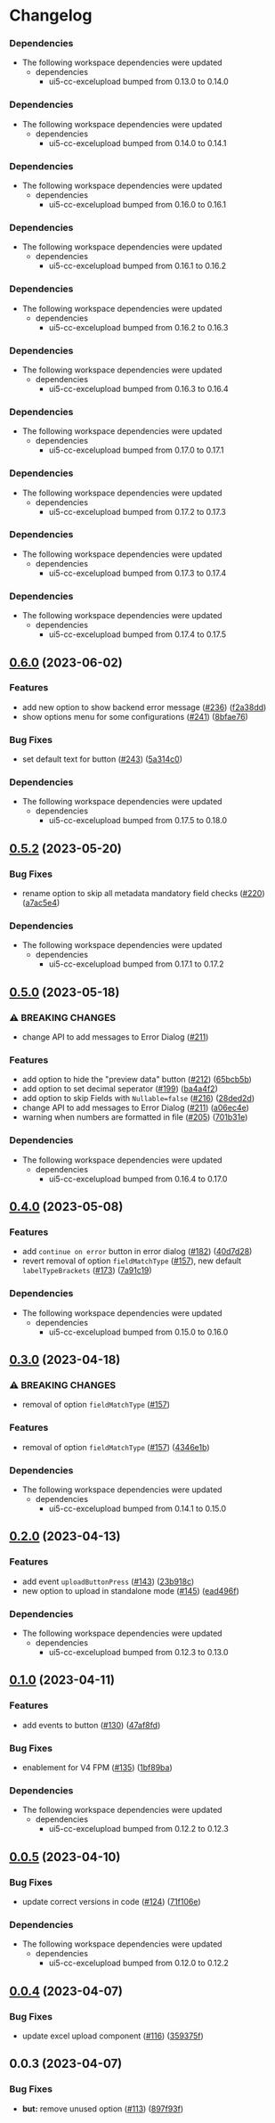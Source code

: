 # Changelog

### Dependencies

* The following workspace dependencies were updated
  * dependencies
    * ui5-cc-excelupload bumped from 0.13.0 to 0.14.0

### Dependencies

* The following workspace dependencies were updated
  * dependencies
    * ui5-cc-excelupload bumped from 0.14.0 to 0.14.1

### Dependencies

* The following workspace dependencies were updated
  * dependencies
    * ui5-cc-excelupload bumped from 0.16.0 to 0.16.1

### Dependencies

* The following workspace dependencies were updated
  * dependencies
    * ui5-cc-excelupload bumped from 0.16.1 to 0.16.2

### Dependencies

* The following workspace dependencies were updated
  * dependencies
    * ui5-cc-excelupload bumped from 0.16.2 to 0.16.3

### Dependencies

* The following workspace dependencies were updated
  * dependencies
    * ui5-cc-excelupload bumped from 0.16.3 to 0.16.4

### Dependencies

* The following workspace dependencies were updated
  * dependencies
    * ui5-cc-excelupload bumped from 0.17.0 to 0.17.1

### Dependencies

* The following workspace dependencies were updated
  * dependencies
    * ui5-cc-excelupload bumped from 0.17.2 to 0.17.3

### Dependencies

* The following workspace dependencies were updated
  * dependencies
    * ui5-cc-excelupload bumped from 0.17.3 to 0.17.4

### Dependencies

* The following workspace dependencies were updated
  * dependencies
    * ui5-cc-excelupload bumped from 0.17.4 to 0.17.5

## [0.6.0](https://github.com/marianfoo/ui5-cc-excelUpload/compare/ui5-cc-excelupload-button-v0.5.5...ui5-cc-excelupload-button-v0.6.0) (2023-06-02)


### Features

* add new option to show backend error message ([#236](https://github.com/marianfoo/ui5-cc-excelUpload/issues/236)) ([f2a38dd](https://github.com/marianfoo/ui5-cc-excelUpload/commit/f2a38dd412cf341c3848b1e422a5c3fce3ceb258))
* show options menu for some configurations ([#241](https://github.com/marianfoo/ui5-cc-excelUpload/issues/241)) ([8bfae76](https://github.com/marianfoo/ui5-cc-excelUpload/commit/8bfae768d9971888a3b0519f86b8fe36cf013ee4))


### Bug Fixes

* set default text for button ([#243](https://github.com/marianfoo/ui5-cc-excelUpload/issues/243)) ([5a314c0](https://github.com/marianfoo/ui5-cc-excelUpload/commit/5a314c09d98659c637bebf6995fb46642866cb1d))


### Dependencies

* The following workspace dependencies were updated
  * dependencies
    * ui5-cc-excelupload bumped from 0.17.5 to 0.18.0

## [0.5.2](https://github.com/marianfoo/ui5-cc-excelUpload/compare/ui5-cc-excelupload-button-v0.5.1...ui5-cc-excelupload-button-v0.5.2) (2023-05-20)


### Bug Fixes

* rename option to skip all metadata mandatory field checks ([#220](https://github.com/marianfoo/ui5-cc-excelUpload/issues/220)) ([a7ac5e4](https://github.com/marianfoo/ui5-cc-excelUpload/commit/a7ac5e470f4ff2854a87feed89feb86ce29ee30f))


### Dependencies

* The following workspace dependencies were updated
  * dependencies
    * ui5-cc-excelupload bumped from 0.17.1 to 0.17.2

## [0.5.0](https://github.com/marianfoo/ui5-cc-excelUpload/compare/ui5-cc-excelupload-button-v0.4.4...ui5-cc-excelupload-button-v0.5.0) (2023-05-18)


### ⚠ BREAKING CHANGES

* change API to add messages to Error Dialog ([#211](https://github.com/marianfoo/ui5-cc-excelUpload/issues/211))

### Features

* add option to hide the "preview data" button ([#212](https://github.com/marianfoo/ui5-cc-excelUpload/issues/212)) ([65bcb5b](https://github.com/marianfoo/ui5-cc-excelUpload/commit/65bcb5b0c5581f3e8f2ec48ac14bc8dfe9e6a983))
* add option to set decimal seperator ([#199](https://github.com/marianfoo/ui5-cc-excelUpload/issues/199)) ([ba4a4f2](https://github.com/marianfoo/ui5-cc-excelUpload/commit/ba4a4f275211af7754d8b11069c26aa666d5fc75))
* add option to skip Fields with `Nullable=false` ([#216](https://github.com/marianfoo/ui5-cc-excelUpload/issues/216)) ([28ded2d](https://github.com/marianfoo/ui5-cc-excelUpload/commit/28ded2d5db457a145ec3462f0120482dc631193a))
* change API to add messages to Error Dialog ([#211](https://github.com/marianfoo/ui5-cc-excelUpload/issues/211)) ([a06ec4e](https://github.com/marianfoo/ui5-cc-excelUpload/commit/a06ec4e1b845db4636842536c2611c3027798092))
* warning when numbers are formatted in file ([#205](https://github.com/marianfoo/ui5-cc-excelUpload/issues/205)) ([701b31e](https://github.com/marianfoo/ui5-cc-excelUpload/commit/701b31e3e126b25c3a8cde8dcb7b48513498f3fe))


### Dependencies

* The following workspace dependencies were updated
  * dependencies
    * ui5-cc-excelupload bumped from 0.16.4 to 0.17.0

## [0.4.0](https://github.com/marianfoo/ui5-cc-excelUpload/compare/ui5-cc-excelupload-button-v0.3.0...ui5-cc-excelupload-button-v0.4.0) (2023-05-08)


### Features

* add `continue on error` button in error dialog ([#182](https://github.com/marianfoo/ui5-cc-excelUpload/issues/182)) ([40d7d28](https://github.com/marianfoo/ui5-cc-excelUpload/commit/40d7d2840522be0ed8d2b6edf09ad67268ed7348))
* revert removal of option `fieldMatchType` ([#157](https://github.com/marianfoo/ui5-cc-excelUpload/issues/157)), new default `labelTypeBrackets` ([#173](https://github.com/marianfoo/ui5-cc-excelUpload/issues/173)) ([7a91c19](https://github.com/marianfoo/ui5-cc-excelUpload/commit/7a91c194c039f2fc3e5a1dbddeddc897d4fe89ab))


### Dependencies

* The following workspace dependencies were updated
  * dependencies
    * ui5-cc-excelupload bumped from 0.15.0 to 0.16.0

## [0.3.0](https://github.com/marianfoo/ui5-cc-excelUpload/compare/ui5-cc-excelupload-button-v0.2.2...ui5-cc-excelupload-button-v0.3.0) (2023-04-18)


### ⚠ BREAKING CHANGES

* removal of option `fieldMatchType` ([#157](https://github.com/marianfoo/ui5-cc-excelUpload/issues/157))

### Features

* removal of option `fieldMatchType` ([#157](https://github.com/marianfoo/ui5-cc-excelUpload/issues/157)) ([4346e1b](https://github.com/marianfoo/ui5-cc-excelUpload/commit/4346e1bb00473363167b0d24c8ebf14e40b073cb))


### Dependencies

* The following workspace dependencies were updated
  * dependencies
    * ui5-cc-excelupload bumped from 0.14.1 to 0.15.0

## [0.2.0](https://github.com/marianfoo/ui5-cc-excelUpload/compare/ui5-cc-excelupload-button-v0.1.0...ui5-cc-excelupload-button-v0.2.0) (2023-04-13)


### Features

* add event `uploadButtonPress` ([#143](https://github.com/marianfoo/ui5-cc-excelUpload/issues/143)) ([23b918c](https://github.com/marianfoo/ui5-cc-excelUpload/commit/23b918c42369bc3607a239037beb540b0ec90c60))
* new option to upload in standalone mode ([#145](https://github.com/marianfoo/ui5-cc-excelUpload/issues/145)) ([ead496f](https://github.com/marianfoo/ui5-cc-excelUpload/commit/ead496fab2329723df23e40b7873b9e54d481413))


### Dependencies

* The following workspace dependencies were updated
  * dependencies
    * ui5-cc-excelupload bumped from 0.12.3 to 0.13.0

## [0.1.0](https://github.com/marianfoo/ui5-cc-excelUpload/compare/ui5-cc-excelupload-button-v0.0.5...ui5-cc-excelupload-button-v0.1.0) (2023-04-11)


### Features

* add events to button ([#130](https://github.com/marianfoo/ui5-cc-excelUpload/issues/130)) ([47af8fd](https://github.com/marianfoo/ui5-cc-excelUpload/commit/47af8fdc73abf65dac87ec138d339f348bd18f41))


### Bug Fixes

* enablement for V4 FPM ([#135](https://github.com/marianfoo/ui5-cc-excelUpload/issues/135)) ([1bf89ba](https://github.com/marianfoo/ui5-cc-excelUpload/commit/1bf89bae4375f202ed04113fa183da7fcc0a55ba))


### Dependencies

* The following workspace dependencies were updated
  * dependencies
    * ui5-cc-excelupload bumped from 0.12.2 to 0.12.3

## [0.0.5](https://github.com/marianfoo/ui5-cc-excelUpload/compare/ui5-cc-excelupload-button-v0.0.4...ui5-cc-excelupload-button-v0.0.5) (2023-04-10)


### Bug Fixes

* update correct versions in code ([#124](https://github.com/marianfoo/ui5-cc-excelUpload/issues/124)) ([71f106e](https://github.com/marianfoo/ui5-cc-excelUpload/commit/71f106e908e85f444a8f8a1fe5974d3aedbeca25))


### Dependencies

* The following workspace dependencies were updated
  * dependencies
    * ui5-cc-excelupload bumped from 0.12.0 to 0.12.2

## [0.0.4](https://github.com/marianfoo/ui5-cc-excelUpload/compare/ui5-cc-excelupload-button-v0.0.3...ui5-cc-excelupload-button-v0.0.4) (2023-04-07)


### Bug Fixes

* update excel upload component ([#116](https://github.com/marianfoo/ui5-cc-excelUpload/issues/116)) ([359375f](https://github.com/marianfoo/ui5-cc-excelUpload/commit/359375f6dc8d3e129541ae1bc043c671d524cd2e))

## 0.0.3 (2023-04-07)


### Bug Fixes

* **but:** remove unused option ([#113](https://github.com/marianfoo/ui5-cc-excelUpload/issues/113)) ([897f93f](https://github.com/marianfoo/ui5-cc-excelUpload/commit/897f93f5257ec7edd76e0920c8555d3f61d9e29d))
